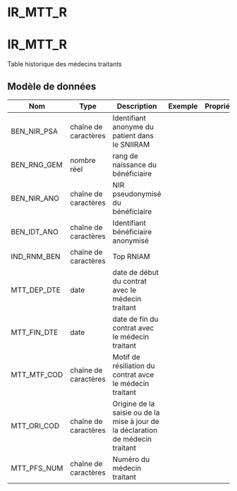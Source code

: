 # IR_MTT_R

<!-- ATTENTION : Ne pas supprimer ou modifier la ligne ci-dessous -->
# IR_MTT_R

Table historique des médecins traitants


## Modèle de données

|Nom|Type|Description|Exemple|Propriétés|
|-|-|-|-|-|
|BEN_NIR_PSA|chaîne de caractères|Identifiant anonyme du patient dans le SNIIRAM|||
|BEN_RNG_GEM|nombre réel|rang de naissance du bénéficiaire|||
|BEN_NIR_ANO|chaîne de caractères|NIR pseudonymisé du bénéficiaire|||
|BEN_IDT_ANO|chaîne de caractères|Identifiant bénéficiaire anonymisé|||
|IND_RNM_BEN|chaîne de caractères|Top RNIAM|||
|MTT_DEP_DTE|date|date de début du contrat avec le médecin traitant|||
|MTT_FIN_DTE|date|date de fin du contrat avec le médecin traitant|||
|MTT_MTF_COD|chaîne de caractères|Motif de résiliation du contrat avce le médecin traitant|||
|MTT_ORI_COD|chaîne de caractères|Origine de la saisie ou de la mise à jour de la déclaration de médecin traitant|||
|MTT_PFS_NUM|chaîne de caractères|Numéro du médecin traitant|||

<!-- ATTENTION : Ne pas supprimer ou modifier la ligne ci-dessus -->
